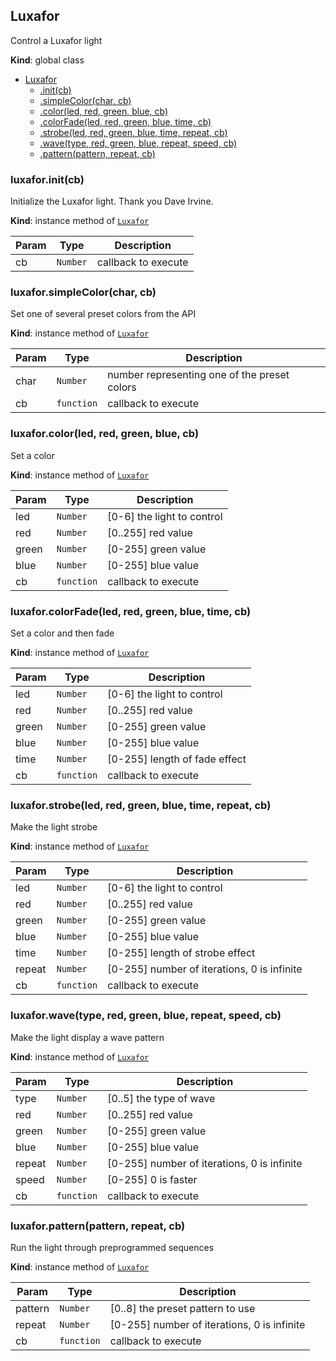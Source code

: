<a name="Luxafor"></a>

## Luxafor
Control a Luxafor light

**Kind**: global class  

* [Luxafor](#Luxafor)
    * [.init(cb)](#Luxafor+init)
    * [.simpleColor(char, cb)](#Luxafor+simpleColor)
    * [.color(led, red, green, blue, cb)](#Luxafor+color)
    * [.colorFade(led, red, green, blue, time, cb)](#Luxafor+colorFade)
    * [.strobe(led, red, green, blue, time, repeat, cb)](#Luxafor+strobe)
    * [.wave(type, red, green, blue, repeat, speed, cb)](#Luxafor+wave)
    * [.pattern(pattern, repeat, cb)](#Luxafor+pattern)

<a name="Luxafor+init"></a>

### luxafor.init(cb)
Initialize the Luxafor light.  Thank you Dave Irvine.

**Kind**: instance method of [<code>Luxafor</code>](#Luxafor)  

| Param | Type | Description |
| --- | --- | --- |
| cb | <code>Number</code> | callback to execute |

<a name="Luxafor+simpleColor"></a>

### luxafor.simpleColor(char, cb)
Set one of several preset colors from the API

**Kind**: instance method of [<code>Luxafor</code>](#Luxafor)  

| Param | Type | Description |
| --- | --- | --- |
| char | <code>Number</code> | number representing one of the preset colors |
| cb | <code>function</code> | callback to execute |

<a name="Luxafor+color"></a>

### luxafor.color(led, red, green, blue, cb)
Set a color

**Kind**: instance method of [<code>Luxafor</code>](#Luxafor)  

| Param | Type | Description |
| --- | --- | --- |
| led | <code>Number</code> | [0-6] the light to control |
| red | <code>Number</code> | [0..255] red value |
| green | <code>Number</code> | [0-255] green value |
| blue | <code>Number</code> | [0-255] blue value |
| cb | <code>function</code> | callback to execute |

<a name="Luxafor+colorFade"></a>

### luxafor.colorFade(led, red, green, blue, time, cb)
Set a color and then fade

**Kind**: instance method of [<code>Luxafor</code>](#Luxafor)  

| Param | Type | Description |
| --- | --- | --- |
| led | <code>Number</code> | [0-6] the light to control |
| red | <code>Number</code> | [0..255] red value |
| green | <code>Number</code> | [0-255] green value |
| blue | <code>Number</code> | [0-255] blue value |
| time | <code>Number</code> | [0-255] length of fade effect |
| cb | <code>function</code> | callback to execute |

<a name="Luxafor+strobe"></a>

### luxafor.strobe(led, red, green, blue, time, repeat, cb)
Make the light strobe

**Kind**: instance method of [<code>Luxafor</code>](#Luxafor)  

| Param | Type | Description |
| --- | --- | --- |
| led | <code>Number</code> | [0-6] the light to control |
| red | <code>Number</code> | [0..255] red value |
| green | <code>Number</code> | [0-255] green value |
| blue | <code>Number</code> | [0-255] blue value |
| time | <code>Number</code> | [0-255] length of strobe effect |
| repeat | <code>Number</code> | [0-255] number of iterations, 0 is infinite |
| cb | <code>function</code> | callback to execute |

<a name="Luxafor+wave"></a>

### luxafor.wave(type, red, green, blue, repeat, speed, cb)
Make the light display a wave pattern

**Kind**: instance method of [<code>Luxafor</code>](#Luxafor)  

| Param | Type | Description |
| --- | --- | --- |
| type | <code>Number</code> | [0..5] the type of wave |
| red | <code>Number</code> | [0..255] red value |
| green | <code>Number</code> | [0-255] green value |
| blue | <code>Number</code> | [0-255] blue value |
| repeat | <code>Number</code> | [0-255] number of iterations, 0 is infinite |
| speed | <code>Number</code> | [0-255] 0 is faster |
| cb | <code>function</code> | callback to execute |

<a name="Luxafor+pattern"></a>

### luxafor.pattern(pattern, repeat, cb)
Run the light through preprogrammed sequences

**Kind**: instance method of [<code>Luxafor</code>](#Luxafor)  

| Param | Type | Description |
| --- | --- | --- |
| pattern | <code>Number</code> | [0..8] the preset pattern to use |
| repeat | <code>Number</code> | [0-255] number of iterations, 0 is infinite |
| cb | <code>function</code> | callback to execute |

